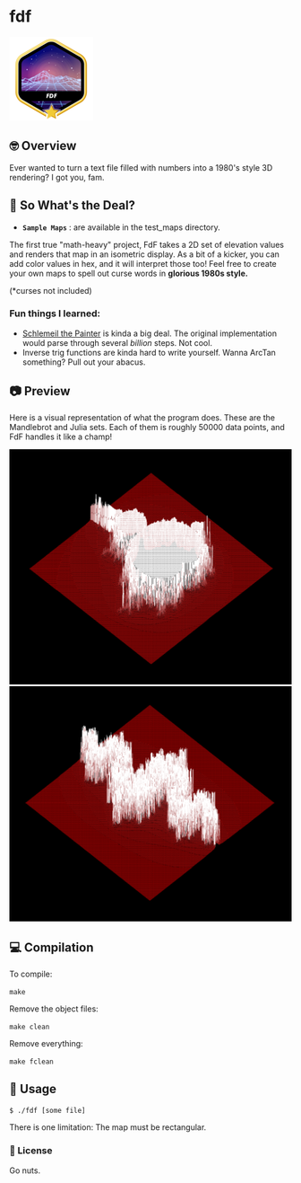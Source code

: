 # fdf
<!-- ![dpalmer's 42 stats](https://badge42.vercel.app/api/v2/cli5pb141011308mh1fmi5qrq/stats?cursusId=21&coalitionId=271) -->

![Achievement Unlocked!](./assets/fdfm.png)

<!-- ![dpalmer's 42 FdF Score](https://badge42.vercel.app/api/v2/cli5pb141011308mh1fmi5qrq/project/2909195) -->

## 🤓 Overview
Ever wanted to turn a text file filled with numbers into a 1980's style 3D rendering? I got you, fam.

## 🧐 So What's the Deal?
- **`Sample Maps`** : are available in the test_maps directory.

The first true "math-heavy" project, FdF takes a 2D set of elevation values and renders that map in an isometric display. As a bit of a kicker, you can add color values in hex, and it will interpret those too! Feel free to create your own maps to spell out curse words in **glorious 1980s style.**

(*curses not included)

### Fun things I learned:
- [Schlemeil the Painter](https://en.wikipedia.org/wiki/Joel_Spolsky#Schlemiel_the_Painter's_algorithm) is kinda a big deal. The original implementation would parse through several _billion_ steps. Not cool.
- Inverse trig functions are kinda hard to write yourself. Wanna ArcTan something? Pull out your abacus.

## 📷 Preview
Here is a visual representation of what the program does. These are the Mandlebrot and Julia sets. Each of them is roughly 50000 data points, and FdF handles it like a champ!

![Screenshot](./assets/mandlebrot.png)
![Screenshot](./assets/julia.png)

## 💻 Compilation
To compile:

```make```

Remove the object files:

```make clean```

Remove everything:

```make fclean```

## 🤡 Usage
```
$ ./fdf [some file]
```
There is one limitation: The map must be rectangular.

### 📝 License
Go nuts.
